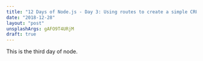 ```yaml
---
title: "12 Days of Node.js - Day 3: Using routes to create a simple CRUD api."
date: "2018-12-28"
layout: "post"
unsplashArgs: gAFO9T4URjM
draft: true
---
```


This is the third day of node.
